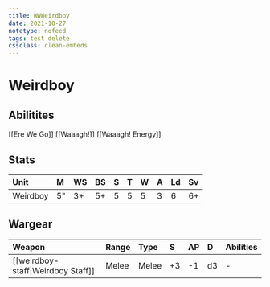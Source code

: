 ```yaml
---
title: WWWeirdboy
date: 2021-10-27
notetype: nofeed
tags: test delete
cssclass: clean-embeds
---
```


# Weirdboy

## Abilitites

[[Ere We Go]]
[[Waaagh!]]
[[Waaagh! Energy]]

## Stats

| Unit     | M   | WS  | BS  | S   | T   | W   | A   | Ld  | Sv  |
|:-------- |:--- |:--- |:--- |:--- |:--- |:--- |:--- |:--- |:--- |
| Weirdboy | 5"  | 3+  | 5+  | 5   | 5   | 5   | 3   | 6   | 6+  |

## Wargear

| Weapon             | Range | Type  | S   | AP  | D   | Abilities |
|:------------------ |:----- |:----- |:--- |:--- |:--- |:--------- |
| [[weirdboy-staff\|Weirdboy Staff]] | Melee | Melee | +3  | -1  | d3  | -         |